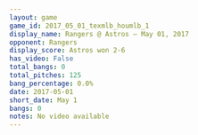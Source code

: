 ```yaml
---
layout: game
game_id: 2017_05_01_texmlb_houmlb_1
display_name: Rangers @ Astros – May 01, 2017
opponent: Rangers
display_score: Astros won 2-6
has_video: False
total_bangs: 0
total_pitches: 125
bang_percentage: 0.0%
date: 2017-05-01
short_date: May 1
bangs: 0
notes: No video available
---
```

